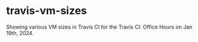# travis-vm-sizes
Showing various VM sizes in Travis CI for the Travis CI: Office Hours on Jan 19th, 2024. 
